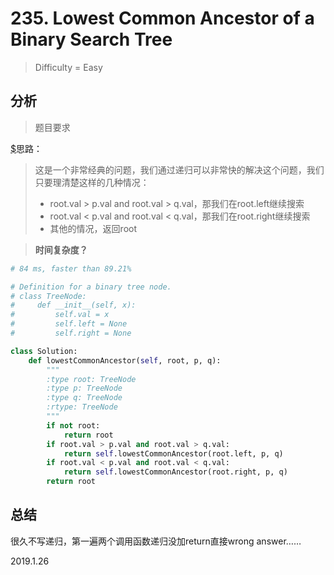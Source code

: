 # 235. Lowest Common Ancestor of a Binary Search Tree
> Difficulty = Easy

## 分析

> 题目要求
> 
> 

[$](https://blog.csdn.net/qq_17550379/article/details/82424295)思路：


> 这是一个非常经典的问题，我们通过递归可以非常快的解决这个问题，我们只要理清楚这样的几种情况：
> 
> * root.val > p.val and root.val > q.val，那我们在root.left继续搜索
> * root.val < p.val and root.val < q.val，那我们在root.right继续搜索
> * 其他的情况，返回root


> **时间复杂度？**

```python
# 84 ms, faster than 89.21%

# Definition for a binary tree node.
# class TreeNode:
#     def __init__(self, x):
#         self.val = x
#         self.left = None
#         self.right = None

class Solution:
    def lowestCommonAncestor(self, root, p, q):
        """
        :type root: TreeNode
        :type p: TreeNode
        :type q: TreeNode
        :rtype: TreeNode
        """
        if not root:
        	return root
        if root.val > p.val and root.val > q.val:
        	return self.lowestCommonAncestor(root.left, p, q)
        if root.val < p.val and root.val < q.val:
        	return self.lowestCommonAncestor(root.right, p, q)
        return root
```

## 总结

很久不写递归，第一遍两个调用函数递归没加return直接wrong answer……


2019.1.26
